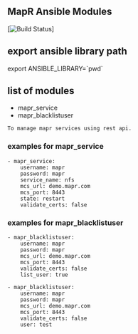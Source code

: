 ## MapR Ansible Modules

[![Build Status](https://travis-ci.org/116davinder/mapr-ansible-modules.svg?branch=master)]

## export ansible library path
export ANSIBLE_LIBRARY=\`pwd\`

## list of modules
* mapr_service
* mapr_blacklistuser
```
To manage mapr services using rest api.
```

### examples for mapr_service
```
- mapr_service:
    username: mapr
    password: mapr
    service_name: nfs
    mcs_url: demo.mapr.com
    mcs_port: 8443
    state: restart
    validate_certs: false
```

### examples for mapr_blacklistuser
```
- mapr_blacklistuser:
    username: mapr
    password: mapr
    mcs_url: demo.mapr.com
    mcs_port: 8443
    validate_certs: false
    list_user: true

- mapr_blacklistuser:
    username: mapr
    password: mapr
    mcs_url: demo.mapr.com
    mcs_port: 8443
    validate_certs: false
    user: test
```